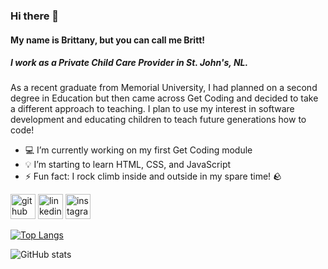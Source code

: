### Hi there 👋
#### My name is Brittany, but you can call me Britt!
##### I work as a Private Child Care Provider in St. John's, NL.
As a recent graduate from Memorial University, I had planned on a second degree in Education but then came across Get Coding and decided to take a different approach to teaching. I plan to use my interest in software development and educating children to teach future generations how to code!

- 💻 I’m currently working on my first Get Coding module 
- 💡 I’m starting to learn HTML, CSS, and JavaScript  
- ⚡ Fun fact: I rock climb inside and outside in my spare time! 🪨 

[<img src= 'https://www.svgrepo.com/show/217758/instagram.svg' alt='github' height='40'>](https://github.com/britthanlon10)  [<img src='https://www.svgrepo.com/show/217760/linkedin.svg' alt='linkedin' height='40'>](https://www.linkedin.com/in/www.linkedin.com/in/brittany-hanlon-913556155/)  [<img src='https://www.svgrepo.com/show/450156/github.svg' alt='instagram' height='40'>](https://www.instagram.com/brittanymarie.h/)  

[![Top Langs](https://github-readme-stats.vercel.app/api/top-langs/?username=britthanlon10)](https://github.com/anuraghazra/github-readme-stats)

![GitHub stats](https://github-readme-stats.vercel.app/api?username=britthanlon10&show_icons=true)  

